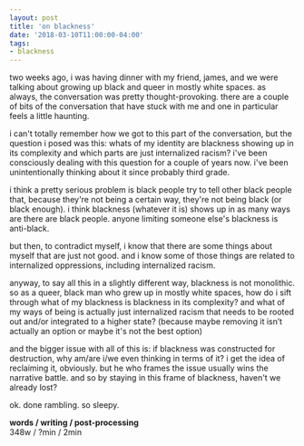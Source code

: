```yaml
---
layout: post
title: 'on blackness'
date: '2018-03-10T11:00:00-04:00'
tags:
- blackness
--- 
```


two weeks ago, i was having dinner with my friend, james, and we were talking about growing up black and queer in mostly white spaces. as always, the conversation was pretty thought-provoking. there are a couple of bits of the conversation that have stuck with me and one in particular feels a little haunting. 

i can't totally remember how we got to this part of the conversation, but the question i posed was this: whats of my identity are blackness showing up in its complexity and which parts are just internalized racism? i've been consciously dealing with this question for a couple of years now. i've been unintentionally thinking about it since probably third grade. 

i think a pretty serious problem is black people try to tell other black people that, because they're not being a certain way, they're not being black (or black enough). i think blackness (whatever it is) shows up in as many ways are there are black people. anyone limiting someone else's blackness is anti-black. 

but then, to contradict myself, i know that there are some things about myself that are just not good. and i know some of those things are related to internalized oppressions, including internalized racism. 

anyway, to say all this in a slightly different way, blackness is not monolithic. so as a queer, black man who grew up in mostly white spaces, how do i sift through what of my blackness is blackness in its complexity? and what of my ways of being is actually just internalized racism that needs to be rooted out and/or integrated to a higher state? (because maybe removing it isn’t actually an option or maybe it's not the best option)

and the bigger issue with all of this is: if blackness was constructed for destruction, why am/are i/we even thinking in terms of it? i get the idea of reclaiming it, obviously. but he who frames the issue usually wins the narrative battle. and so by staying in this frame of blackness, haven't we already lost?

ok. done rambling. so sleepy.

<!-- hyperlink bank -->


<!-- &#042; = asterisk -->
<!-- &#039; = single quote '-->

**words / writing / post-processing**  
348w / ?min / 2min